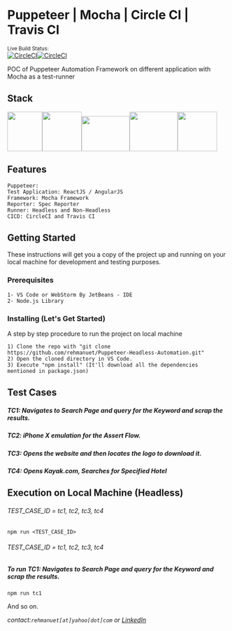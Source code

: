 # Puppeteer | Mocha | Circle CI | Travis CI
<sup>Live Build Status:</sup><br />
[![CircleCI](https://circleci.com/gh/rehmanuet/Puppeteer-Headless-Automation.svg?style=svg&circle-token=f64d8e48db08547ffb28916c6b9a69517aecdf67)](https://github.com/rehmanuet/Puppeteer-Headless-Automation/blob/master/README.md)[![CircleCI](https://circleci.com/gh/rehmanuet/WebdriverIO-Cucumber-Dockerized.svg?style=shield&circle-token=f64d8e48db08547ffb28916c6b9a69517aecdf67)](https://github.com/rehmanuet/Puppeteer-Headless-Automation/blob/master/README.md)



POC of Puppeteer Automation Framework on different application with Mocha as a test-runner
<meta property="og:image" content="https://github.com/rehmanuet/DataEssential/blob/master/junk/pre.png?raw=true"/>
## Stack

<img src="https://user-images.githubusercontent.com/10379601/29446482-04f7036a-841f-11e7-9872-91d1fc2ea683.png?raw=true?raw=true" width="80" height="90" /><img src="https://camo.githubusercontent.com/af4bf83ab2ca125346740f9961345a24ec43b3a9/68747470733a2f2f636c6475702e636f6d2f78465646784f696f41552e737667?raw=true" width="90" height="90" /><img src="https://i.pinimg.com/originals/48/4d/9a/484d9a03c676a55671a9d257a48c4378.png?raw=true?raw=true" width="110" height="80" /><img src="https://images.ctfassets.net/k62me4xboi1l/55FkKC6k4E6I80qOOu2A0M/4b03468aed1c04a639acfa2c513cbcae/angular-sdk-03.svg" width="110" height="90" /><img src="https://travis-ci.org/images/logos/TravisCI-Mascot-1.png?raw=true" width="90" height="90" />

## Features

```
Puppeteer: 
Test Application: ReactJS / AngularJS 
Framework: Mocha Framework
Reporter: Spec Reporter
Runner: Headless and Non-Headless
CICD: CircleCI and Travis CI
```


## Getting Started

These instructions will get you a copy of the project up and running on your local machine for development and testing purposes.

### Prerequisites


```
1- VS Code or WebStorm By JetBeans - IDE
2- Node.js Library
```

### Installing (Let's Get Started)

A step by step procedure to run the project on local machine

```
1) Clone the repo with "git clone https://github.com/rehmanuet/Puppeteer-Headless-Automation.git"
2) Open the cloned directory in VS Code.
3) Execute "npm install" (It'll download all the dependencies mentioned in package.json)
```

## Test Cases

##### TC1: Navigates to Search Page and query for the Keyword and scrap the results.
##### TC2: iPhone X emulation for the Assert Flow.
##### TC3: Opens the website and then locates the logo to download it.
##### TC4: Opens Kayak.com, Searches for Specified Hotel

## Execution on Local Machine (Headless)

###### TEST_CASE_ID = tc1, tc2, tc3, tc4
```
npm run <TEST_CASE_ID>
```
###### TEST_CASE_ID = tc1, tc2, tc3, tc4

##### To run TC1: Navigates to Search Page and query for the Keyword and scrap the results.

```
npm run tc1
```
And so on.


_contact:`rehmanuet[at]yahoo[dot]com`_ *or* _[LinkedIn](https://www.linkedin.com/in/rehmanuet/)_

